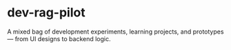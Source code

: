 # dev-rag-pilot
A mixed bag of development experiments, learning projects, and prototypes — from UI designs to backend logic.

